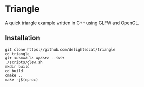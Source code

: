 # Triangle

A quick triangle example written in C++ using GLFW and OpenGL.

## Installation
```
git clone https://github.com/delightedcat/triangle
cd triangle
git submodule update --init
./scripts/glew.sh
mkdir build
cd build
cmake ..
make -j$(nproc)
```

